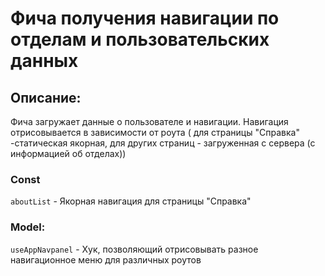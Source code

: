 # Фича получения навигации по отделам и пользовательских данных

## Описание:

Фича загружает данные о пользователе и навигации. Навигация отрисовывается в зависимости от роута ( для страницы "Справка" -статическая якорная, для других страниц - загруженная с сервера (с информацией об отделах))

### Const

`aboutList` - Якорная навигация для страницы "Справка"

### Model:

`useAppNavpanel` - Хук, позволяющий отрисовывать разное навигационное меню для различных роутов
